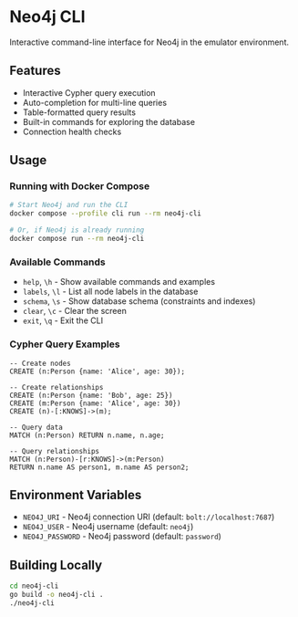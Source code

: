 # Neo4j CLI

Interactive command-line interface for Neo4j in the emulator environment.

## Features

- Interactive Cypher query execution
- Auto-completion for multi-line queries
- Table-formatted query results
- Built-in commands for exploring the database
- Connection health checks

## Usage

### Running with Docker Compose

```bash
# Start Neo4j and run the CLI
docker compose --profile cli run --rm neo4j-cli

# Or, if Neo4j is already running
docker compose run --rm neo4j-cli
```

### Available Commands

- `help`, `\h` - Show available commands and examples
- `labels`, `\l` - List all node labels in the database
- `schema`, `\s` - Show database schema (constraints and indexes)
- `clear`, `\c` - Clear the screen
- `exit`, `\q` - Exit the CLI

### Cypher Query Examples

```cypher
-- Create nodes
CREATE (n:Person {name: 'Alice', age: 30});

-- Create relationships
CREATE (n:Person {name: 'Bob', age: 25})
CREATE (m:Person {name: 'Alice', age: 30})
CREATE (n)-[:KNOWS]->(m);

-- Query data
MATCH (n:Person) RETURN n.name, n.age;

-- Query relationships
MATCH (n:Person)-[r:KNOWS]->(m:Person)
RETURN n.name AS person1, m.name AS person2;
```

## Environment Variables

- `NEO4J_URI` - Neo4j connection URI (default: `bolt://localhost:7687`)
- `NEO4J_USER` - Neo4j username (default: `neo4j`)
- `NEO4J_PASSWORD` - Neo4j password (default: `password`)

## Building Locally

```bash
cd neo4j-cli
go build -o neo4j-cli .
./neo4j-cli
```

